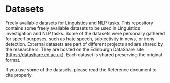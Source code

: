# Datasets
Freely available datasets for Linguistics and NLP tasks.
This repository contains some freely available datasets to be used in Linguistics investigation and NLP tasks. 
Some of the datasets were personally gathered for specif purposes, such as hate speech, subjectivity in news, or irony detection. 
External datasets are part of different projects and are shared by the researchers. They are hosted on the Edinburgh DataShare site (https://datashare.ed.ac.uk).
Each dataset is shared preserving the original format.

If you use some of the datasets, please read the Reference document to cite properly.
